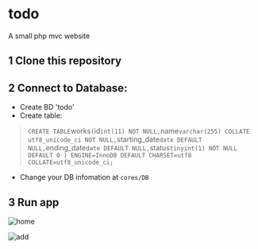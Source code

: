 # todo
A small php mvc website


## 1 Clone this repository


## 2 Connect to Database: 

- Create BD 'todo'
- Create table:
>`
CREATE TABLE `works` (
  `id` int(11) NOT NULL,
  `name` varchar(255) COLLATE utf8_unicode_ci NOT NULL,
  `starting_date` date DEFAULT NULL,
  `ending_date` date DEFAULT NULL,
  `status` tinyint(1) NOT NULL DEFAULT 0
) ENGINE=InnoDB DEFAULT CHARSET=utf8 COLLATE=utf8_unicode_ci;
`
- Change your DB infomation at `cores/DB`


## 3 Run app

![home](https://i.imgur.com/x9ac36l.png)

![add](https://i.imgur.com/b7OSGj3.png)
